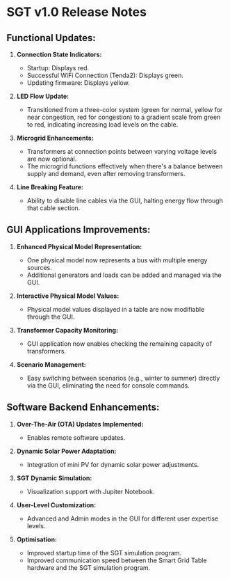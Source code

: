 # **SGT v1.0 Release Notes**

## **Functional Updates:**

1. **Connection State Indicators:**
   - Startup: Displays red.
   - Successful WiFi Connection (Tenda2): Displays green.
   - Updating firmware: Displays yellow.

2. **LED Flow Update:**
   - Transitioned from a three-color system (green for normal, yellow for near congestion, red for congestion) to a gradient scale from green to red, indicating increasing load levels on the cable.

3. **Microgrid Enhancements:**
   - Transformers at connection points between varying voltage levels are now optional.
   - The microgrid functions effectively when there's a balance between supply and demand, even after removing transformers.

4. **Line Breaking Feature:**
   - Ability to disable line cables via the GUI, halting energy flow through that cable section.

## **GUI Applications Improvements:**

1. **Enhanced Physical Model Representation:**
   - One physical model now represents a bus with multiple energy sources.
   - Additional generators and loads can be added and managed via the GUI.

2. **Interactive Physical Model Values:**
   - Physical model values displayed in a table are now modifiable through the GUI.

3. **Transformer Capacity Monitoring:**
   - GUI application now enables checking the remaining capacity of transformers.

4. **Scenario Management:**
   - Easy switching between scenarios (e.g., winter to summer) directly via the GUI, eliminating the need for console commands.

## **Software Backend Enhancements:**

1. **Over-The-Air (OTA) Updates Implemented:**
   - Enables remote software updates.

2. **Dynamic Solar Power Adaptation:**
   - Integration of mini PV for dynamic solar power adjustments.

3. **SGT Dynamic Simulation:**
   - Visualization support with Jupiter Notebook.

4. **User-Level Customization:**
   - Advanced and Admin modes in the GUI for different user expertise levels.

5. **Optimisation:**
   - Improved startup time of the SGT simulation program.
   - Improved communication speed between the Smart Grid Table hardware and the SGT simulation program.
